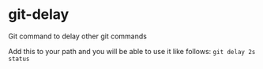 # git-delay
Git command to delay other git commands

Add this to your path and you will be able to use it like follows:
```git delay 2s status```
